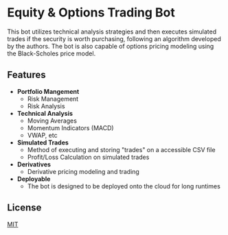 # Equity & Options Trading Bot

This bot utilizes technical analysis strategies and then executes simulated trades if the security is worth purchasing, following an algorithm developed by the authors. The bot is also capable of options pricing modeling using the Black-Scholes price model.

## Features

- __Portfolio Mangement__
     * Risk Management
     * Risk Analysis
- __Technical Analysis__
     * Moving Averages
     * Momentum Indicators (MACD)
     * VWAP, etc
- __Simulated Trades__
     * Method of executing and storing "trades" on a accessible CSV file
     * Profit/Loss Calculation on simulated trades
- __Derivatives__
     * Derivative pricing modeling and trading
- __Deployable__
     * The bot is designed to be deployed onto the cloud for long runtimes

## License
[MIT](https://choosealicense.com/licenses/mit/)
